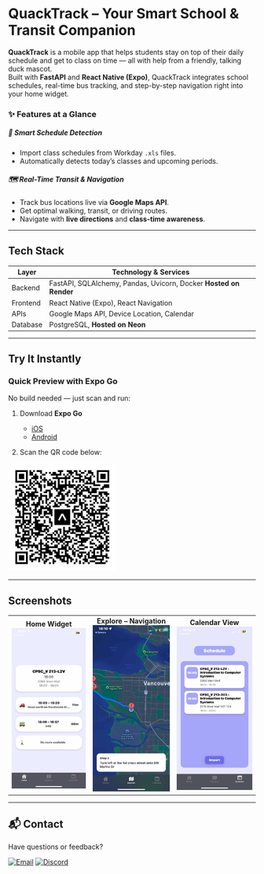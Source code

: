 # QuackTrack – Your Smart School & Transit Companion

**QuackTrack** is a mobile app that helps students stay on top of their daily schedule and get to class on time — all with help from a friendly, talking duck mascot.  
Built with **FastAPI** and **React Native (Expo)**, QuackTrack integrates school schedules, real-time bus tracking, and step-by-step navigation right into your home widget.

### ✨ Features at a Glance

##### 📅 Smart Schedule Detection
- Import class schedules from Workday `.xls` files.
- Automatically detects today’s classes and upcoming periods.

##### 🗺️ Real-Time Transit & Navigation
- Track bus locations live via **Google Maps API**.
- Get optimal walking, transit, or driving routes.
- Navigate with **live directions** and **class-time awareness**.

---

## Tech Stack
| Layer      | Technology & Services                                             |
|------------|-------------------------------------------------------------------|
| Backend    | FastAPI, SQLAlchemy, Pandas, Uvicorn, Docker **Hosted on Render** |
| Frontend   | React Native (Expo), React Navigation                             |
| APIs       | Google Maps API, Device Location, Calendar                        |
| Database   | PostgreSQL, **Hosted on Neon**                                    |


---

## Try It Instantly

### Quick Preview with Expo Go

No build needed — just scan and run:

1. Download **Expo Go**  
   - [iOS](https://apps.apple.com/app/expo-go/id982107779)  
   - [Android](https://play.google.com/store/apps/details?id=host.exp.exponent)

2. Scan the QR code below:

<p align="left">
  <img src="asset/eas-update.svg" width="220" alt="QR code for QuackTrack on Expo Go" />
</p>

---

## Screenshots

<table>
  <tr>
    <td align="center">
      <strong>Home Widget</strong><br/>
      <img src="asset/screen-home.jpg" width="180" />
    </td>
    <td align="center">
      <strong>Explore – Navigation</strong><br/>
      <img src="asset/screen-explore.jpg" width="180" />
    </td>
    <td align="center">
      <strong>Calendar View</strong><br/>
      <img src="asset/screen-calendar.jpg" width="180" />
    </td>
  </tr>
</table>

---

## 📬 Contact

Have questions or feedback?

[![Email](https://img.shields.io/badge/-Email-D14836?style=flat-square&logo=gmail&logoColor=white)](mailto:phungtranthuan2005@gmail.com) [![Discord](https://img.shields.io/badge/-Discord-5865F2?style=flat-square&logo=discord&logoColor=white)](https://discordapp.com/users/thuanne_)
